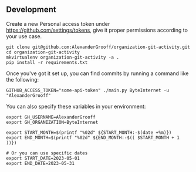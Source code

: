 ## Development

Create a new Personal access token under https://github.com/settings/tokens, give it proper permissions according to your use case.

```
git clone git@github.com:AlexanderGrooff/organization-git-activity.git
cd organization-git-activity
mkvirtualenv organization-git-activity -a .
pip install -r requirements.txt
```

Once you've got it set up, you can find commits by running a command like the following:
```
GITHUB_ACCESS_TOKEN="some-api-token" ./main.py ByteInternet -u "AlexanderGrooff"
```

You can also specify these variables in your environment:
```
export GH_USERNAME=AlexanderGrooff
export GH_ORGANIZATION=ByteInternet

export START_MONTH=$(printf "%02d" ${START_MONTH:-$(date +%m)})
export END_MONTH=$(printf "%02d" ${END_MONTH:-$(( $START_MONTH + 1 ))})

# Or you can use specific dates
export START_DATE=2023-05-01
export END_DATE=2023-05-31
```
